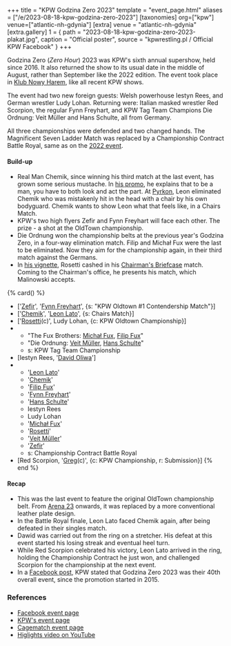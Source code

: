 +++
title = "KPW Godzina Zero 2023"
template = "event_page.html"
aliases = ["/e/2023-08-18-kpw-godzina-zero-2023"]
[taxonomies]
org=["kpw"]
venue=["atlantic-nh-gdynia"]
[extra]
venue = "atlantic-nh-gdynia"
[extra.gallery]
1 = { path = "2023-08-18-kpw-godzina-zero-2023-plakat.jpg", caption = "Official poster", source = "kpwrestling.pl / Official KPW Facebook" }
+++

Godzina Zero (_Zero Hour_) 2023 was KPW's sixth annual supershow, held since 2016. It also returned the show to its usual date in the middle of August, rather than September like the 2022 edition. The event took place in [Klub Nowy Harem](@/v/atlantic-nh-gdynia.md), like all recent KPW shows.

The event had two new foreign guests: Welsh powerhouse Iestyn Rees, and German wrestler Ludy Lohan. Returning were: Italian masked wrestler Red Scorpion, the regular Fynn Freyhart, and KPW Tag Team Champions Die Ordnung: Veit Müller and Hans Schulte, all from Germany.

All three championships were defended and two changed hands. The Magnificent Seven Ladder Match was replaced by a Championship Contract Battle Royal, same as on the [2022 event](@/e/kpw/2022-09-17-kpw-godzina-zero-2022.md).

#### Build-up

* Real Man Chemik, since winning his third match at the last event, has grown some serious mustache. In [his promo][chemik-promo], he explains that to be a man, you have to both look and act the part. At [Pyrkon](@/e/kpw/2023-06-17-kpw-pyrkon-2023.md), Leon eliminated Chemik who was mistakenly hit in the head with a chair by his own bodyguard. Chemik wants to show Leon what that feels like, in a Chairs Match.
* KPW's two high flyers Zefir and Fynn Freyhart will face each other. The prize - a shot at the OldTown championship.
* Die Ordnung won the championship belts at the previous year's Godzina Zero, in a four-way elimination match. Filip and Michał Fux were the last to be eliminated. Now they aim for the championship again, in their third match against the Germans.
* In [his vignette][rosetti-vignette], Rosetti cashed in his [Chairman's Briefcase](@/e/kpw/2023-05-19-kpw-arena-22.md) match. Coming to the Chairman's office, he presents his match, which Malinowski accepts.

{% card() %}
- ['[Zefir](@/w/zefir.md)', '[Fynn Freyhart](@/w/fynn-freyhart.md)', {s: "KPW Oldtown
      #1 Contendership Match"}]
- ['[Chemik](@/w/chemik.md)', '[Leon Lato](@/w/leon-lato.md)', {s: Chairs Match}]
- ['[Rosetti](@/w/rosetti.md)(c)', Ludy Lohan, {c: KPW Oldtown Championship}]
- - "The Fux Brothers: [Michał Fux](@/w/michal-fux.md), [Filip Fux](@/w/filip-fux.md)"
  - "Die Ordnung: [Veit Müller](@/w/veit-mueller.md), [Hans Schulte](@/w/hans-schulte.md)"
  - s: KPW Tag Team Championship
- [Iestyn Rees, '[David Oliwa](@/w/david-oliwa.md)']
- - '[Leon Lato](@/w/leon-lato.md)'
  - '[Chemik](@/w/chemik.md)'
  - '[Filip Fux](@/w/filip-fux.md)'
  - '[Fynn Freyhart](@/w/fynn-freyhart.md)'
  - '[Hans Schulte](@/w/hans-schulte.md)'
  - Iestyn Rees
  - Ludy Lohan
  - '[Michał Fux](@/w/michal-fux.md)'
  - '[Rosetti](@/w/rosetti.md)'
  - '[Veit Müller](@/w/veit-mueller.md)'
  - '[Zefir](@/w/zefir.md)'
  - s: Championship Contract Battle Royal
- [Red Scorpion, '[Greg](@/w/greg.md)(c)', {c: KPW Championship, r: Submission}]
{% end %}


#### Recap

* This was the last event to feature the original OldTown championship belt. From [Arena 23](@/e/kpw/2023-11-24-kpw-arena-23.md) onwards, it was replaced by a more conventional leather plate design.
* In the Battle Royal finale, Leon Lato faced Chemik again, after being defeated in their singles match.
* Dawid was carried out from the ring on a stretcher. His defeat at this event started his losing streak and eventual heel turn.
* While Red Scorpion celebrated his victory, Leon Lato arrived in the ring, holding the Championship Contract he just won, and challenged Scorpion for the championship at the next event.
* In a [Facebook post](https://www.facebook.com/kpwrestling/posts/pfbid02UQY6HWgyVoCpq9RayytozE7D7UNcAfFCGYVceD1FKZY4LrpyhUwHtTaCAywLahQfl), KPW stated that Godzina Zero 2023 was their 40th overall event, since the promotion started in 2015.

### References

* [Facebook event page](https://www.facebook.com/events/204635299214755/)
* [KPW's event page](https://kpwrestling.pl/events/kpw-godzina-zero-2023/)
* [Cagematch event page](https://www.cagematch.net/?id=1&nr=373499)
* [Higlights video on YouTube](https://www.youtube.com/watch?v=JxnA30i_YJo)

[chemik-promo]: https://www.youtube.com/watch?v=v4eVEHQFGFM
[rosetti-vignette]: https://www.youtube.com/watch?v=J_9e2ypfPiE
